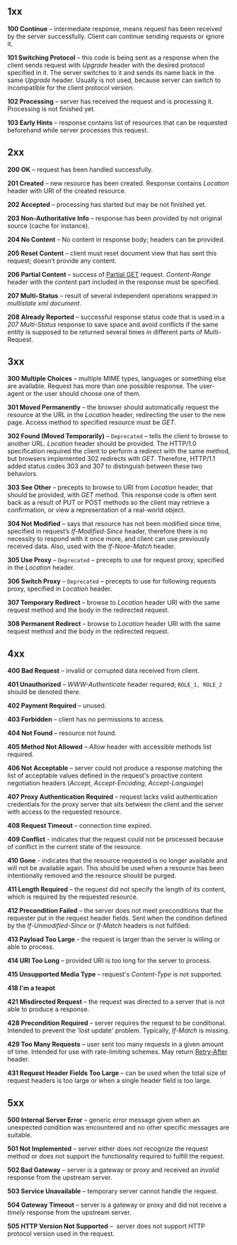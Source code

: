 ## 1xx
**100 Continue** – intermediate response, means request has been received by the server successfully. Client can continue sending requests or ignore it.

**101 Switching Protocol** – this code is being sent as a response when the client sends request with *Upgrade* header with the desired protocol specified in it. The server switches to it and sends its name back in the same *Upgrade* header. Usually is not used, because server can switch to incompatible for the client protocol version.

**102 Processing** – server has received the request and is processing it. Processing is not finished yet.

**103 Early Hints** – response contains list of resources that can be requested beforehand while server processes this request.
## 2xx
**200 OK** – request has been handled successfully.

**201 Created** – new resource has been created. Response contains *Location* header with URI of the created resource.

**202 Accepted** – processing has started but may be not finished yet.

**203 Non-Authoritative Info** – response has been provided by not original source (cache for instance).

**204 No Content** – No content in response body; headers can be provided.

**205 Reset Content** – client must reset document view that has sent this request; doesn’t provide any content.

**206 Partial Content** – success of [Partial GET](https://ru.wikipedia.org/wiki/HTTP#%D0%A7%D0%B0%D1%81%D1%82%D0%B8%D1%87%D0%BD%D1%8B%D0%B5_GET) request. *Content-Range* header with the content part included in the response must be specified.

**207 Multi-Status** – result of several independent operations wrapped in *multistate xml document*.

**208 Already Reported** – successful response status code that is used in a *207 Multi-Status* response to save space and avoid conflicts if the same entity is supposed to be returned several times in different parts of Multi-Request.
## 3xx
**300 Multiple Choices** – multiple MIME types, languages or something else are available. Request has more than one possible response. The user-agent or the user should choose one of them.

**301 Moved Permanently** – the browser should automatically request the resource at the URL in the *Location* header, redirecting the user to the new page. Access method to specified resource must be *GET*.

**302 Found (Moved Temporarily)** – `Deprecated` – tells the client to browse to another URL. *Location* header should be provided. The HTTP/1.0 specification required the client to perform a redirect with the same method, but browsers implemented 302 redirects with *GET*. Therefore, HTTP/1.1 added status codes 303 and 307 to distinguish between these two behaviors.

**303 See Other** – precepts to browse to URI from *Location* header, that should be provided, with *GET* method. This response code is often sent back as a result of PUT or POST methods so the client may retrieve a confirmation, or view a representation of a real-world object.

**304 Not Modified** – says that resource has not been modified since time, specified in request’s *If-Modified-Since* header, therefore there is no necessity to respond with it once more, and client can use previously received data. Also, used with the *If-None-Match* header.

**305 Use Proxy** – `Deprecated` – precepts to use for request proxy, specified in the *Location* header.

**306 Switch Proxy** – `Deprecated` – precepts to use for following requests proxy, specified in *Location* header.

**307 Temporary Redirect** – browse to *Location* header URI with the same request method and the body in the redirected request.

**308 Permanent Redirect** – browse to *Location* header URI with the same request method and the body in the redirected request.

## 4xx
**400 Bad Request** – invalid or corrupted data received from client.

**401 Unauthorized** – *WWW-Authenticate* header required; `ROLE_1, ROLE_2` should be denoted there.

**402 Payment Required** – unused.

**403 Forbidden** – client has no permissions to access.

**404 Not Found** – resource not found.

**405 Method Not Allowed** – *Allow* header with accessible methods list required.

**406 Not Acceptable** – server could not produce a response matching the list of acceptable values defined in the request's proactive content negotiation headers (*Accept*, *Accept-Encoding*, *Accept-Language*)

**407 Proxy Authentication Required** – request lacks valid authentication credentials for the proxy server that sits between the client and the server with access to the requested resource.

**408 Request Timeout** – connection time expired.

**409 Conflict** - indicates that the request could not be processed because of conflict in the current state of the resource.

**410 Gone** - indicates that the resource requested is no longer available and will not be available again. This should be used when a resource has been intentionally removed and the resource should be purged.

**411 Length Required** – the request did not specify the length of its content, which is required by the requested resource.

**412 Precondition Failed** – the server does not meet preconditions that the requester put in the request header fields. Sent when the condition defined by the *If-Unmodified-Since* or *If-Match* headers is not fulfilled.

**413 Payload Too Large** - the request is larger than the server is willing or able to process.

**414 URI Too Long** – provided URI is too long for the server to process.

**415 Unsupported Media Type** – request's *Content-Type* is not supported.

**418 I'm a teapot**

**421 Misdirected Request** – the request was directed to a server that is not able to produce a response.

**428 Precondition Required** – server requires the request to be conditional. Intended to prevent the 'lost update' problem. Typically, *If-Match* is missing.

**429 Too Many Requests** – user sent too many requests in a given amount of time. Intended for use with rate-limiting schemes. May return [Retry-After](https://developer.mozilla.org/ru/docs/Web/HTTP/Headers/Retry-After) header.

**431 Request Header Fields Too Large** – can be used when the total size of request headers is too large or when a single header field is too large.

## 5xx
**500 Internal Server Error** – generic error message given when an unexpected condition was encountered and no other specific messages are suitable.

**501 Not Implemented** – server either does not recognize the request method or does not support the functionality required to fulfill the request.

**502 Bad Gateway** – server is a gateway or proxy and received an *invalid* response from the upstream server.

**503 Service Unavailable** – temporary server cannot handle the request.

**504 Gateway Timeout** – server is a gateway or proxy and did not receive a *timely* response from the upstream server.

**505 HTTP Version Not Supported** –  server does not support HTTP protocol version used in the request.
